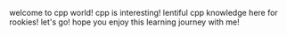 welcome to cpp world!
cpp is interesting!
lentiful cpp knowledge here for rookies!
let's go!
hope you enjoy this learning journey with me!
